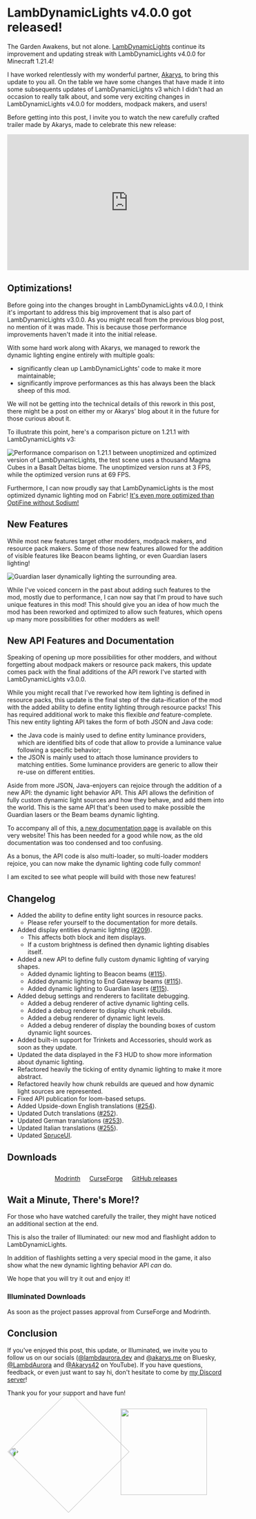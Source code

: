 # LambDynamicLights v4.0.0 got released!

<!--description: The Garden Awakens, but not alone. LambDynamicLights continue its improvement and updating streak with LambDynamicLights v4.0.0 for Minecraft 1.21.4! Come read about all the new exciting features and how much the mod has been reworked to reach a new high quality.-->
<!--embed_image: /assets/blog/2024/12/ldl_4_promo.png "LambDynamicLights 4.0.0 promotional picture." -->
<!--author: lambdaurora -->
<!--author: akarys -->
<!--tag: minecraft modding, lambdynamiclights -->
<!--date: 2024-12-03 22:45:00 GMT+0200 -->

The Garden Awakens, but not alone. [LambDynamicLights] continue its improvement and updating streak with LambDynamicLights v4.0.0 for Minecraft 1.21.4!

I have worked relentlessly with my wonderful partner, [Akarys](https://bsky.app/profile/akarys.me), to bring this update to you all.
On the table we have some changes that have made it into some subsequents updates of LambDynamicLights v3 which I didn't had an occasion to really talk about,
and some very exciting changes in LambDynamicLights v4.0.0 for modders, modpack makers, and users!

Before getting into this post, I invite you to watch the new carefully crafted trailer made by Akarys, made to celebrate this new release:

<div align="center">
<iframe width="560" height="315" src="https://www.youtube.com/embed/xew0s2TwZ84" title="YouTube video player" frameborder="0" allow="accelerometer; autoplay; clipboard-write; encrypted-media; gyroscope; picture-in-picture" allowfullscreen>
</iframe>
</div>

## Optimizations!

Before going into the changes brought in LambDynamicLights v4.0.0, I think it's important to address this big improvement that is also part of LambDynamicLights v3.0.0.
As you might recall from the previous blog post, no mention of it was made. This is because those performance improvements haven't made it into the initial release.

With some hard work along with Akarys, we managed to rework the dynamic lighting engine entirely with multiple goals:
- significantly clean up LambDynamicLights' code to make it more maintainable;
- significantly improve performances as this has always been the black sheep of this mod.

We will not be getting into the technical details of this rework in this post, there might be a post on either my or Akarys' blog about it in the future for those curious about it.

To illustrate this point, here's a comparison picture on 1.21.1 with LambDynamicLights v3:

![Performance comparison on 1.21.1 between unoptimized and optimized version of LambDynamicLights, the test scene uses a thousand Magma Cubes in a Basalt Deltas biome. The unoptimized version runs at 3 FPS, while the optimized version runs at 69 FPS.](/assets/blog/2024/12/ldl_perf_comparison.jpg)

Furthermore, I can now proudly say that LambDynamicLights is the most optimized dynamic lighting mod on Fabric!
[It's even more optimized than OptiFine without Sodium!](/assets/blog/2024/12/ldl_optifine_perf_comparison.png)

## New Features

While most new features target other modders, modpack makers, and resource pack makers.
Some of those new features allowed for the addition of visible features like Beacon beams lighting, or even Guardian lasers lighting!

![Guardian laser dynamically lighting the surrounding area.](https://github.com/LambdAurora/LambDynamicLights/blob/1.21.4/assets/guardian_laser.png?raw=true)

While I've voiced concern in the past about adding such features to the mod, mostly due to performance, I can now say that I'm proud to have such unique
features in this mod! This should give you an idea of how much the mod has been reworked and optimized to allow such features,
which opens up many more possibilities for other modders as well!

## New API Features and Documentation

Speaking of opening up more possibilities for other modders, and without forgetting about modpack makers or resource pack makers, this update comes pack with the final
additions of the API rework I've started with LambDynamicLights v3.0.0.

While you might recall that I've reworked how item lighting is defined in resource packs, this update is the final step of the data-ification of the mod with the added
ability to define entity lighting through resource packs! This has required additional work to make this flexible *and* feature-complete.
This new entity lighting API takes the form of both JSON and Java code:
- the Java code is mainly used to define entity luminance providers, which are identified bits of code that allow to provide a luminance value following a specific behavior;
- the JSON is mainly used to attach those luminance providers to matching entities. Some luminance providers are generic to allow their re-use on different entities.

Aside from more JSON, Java-enjoyers can rejoice through the addition of a new API: the dynamic light behavior API.
This API allows the definition of fully custom dynamic light sources and how they behave, and add them into the world.
This is the same API that's been used to make possible the Guardian lasers or the Beam beams dynamic lighting.

To accompany all of this, [a new documentation page](/projects/lambdynamiclights/docs/v4/) is available on this very website!
This has been needed for a good while now, as the old documentation was too condensed and too confusing.

As a bonus, the API code is also multi-loader, so multi-loader modders rejoice, you can now make the dynamic lighting code fully common!

I am excited to see what people will build with those new features!

## Changelog

- Added the ability to define entity light sources in resource packs.
  - Please refer yourself to the documentation for more details.
- Added display entities dynamic lighting ([#209](https://github.com/LambdAurora/LambDynamicLights/issues/209)).
  - This affects both block and item displays.
  - If a custom brightness is defined then dynamic lighting disables itself.
- Added a new API to define fully custom dynamic lighting of varying shapes.
  - Added dynamic lighting to Beacon beams ([#115][issue115]).
  - Added dynamic lighting to End Gateway beams ([#115][issue115]).
  - Added dynamic lighting to Guardian lasers ([#115][issue115]).
- Added debug settings and renderers to facilitate debugging.
  - Added a debug renderer of active dynamic lighting cells.
  - Added a debug renderer to display chunk rebuilds.
  - Added a debug renderer of dynamic light levels.
  - Added a debug renderer of display the bounding boxes of custom dynamic light sources.
- Added built-in support for Trinkets and Accessories, should work as soon as they update.
- Updated the data displayed in the F3 HUD to show more information about dynamic lighting.
- Refactored heavily the ticking of entity dynamic lighting to make it more abstract.
- Refactored heavily how chunk rebuilds are queued and how dynamic light sources are represented.
- Fixed API publication for loom-based setups.
- Added Upside-down English translations ([#254](https://github.com/LambdAurora/LambDynamicLights/pull/254)).
- Updated Dutch translations ([#252](https://github.com/LambdAurora/LambDynamicLights/pull/252)).
- Updated German translations ([#253](https://github.com/LambdAurora/LambDynamicLights/pull/253)).
- Updated Italian translations ([#255](https://github.com/LambdAurora/LambDynamicLights/pull/255)).
- Updated [SpruceUI].

## Downloads

<div style="display: flex; flex-direction: row; justify-content: center; gap: 1.5em; margin: 2em;">
	<a
		href="https://modrinth.com/mod/lambdynamiclights/version/4.0.0+1.21.4"
		title="LambDynamicLights Modrinth page"
		style="display: inline-flex; align-items: center; gap: .5em;"
	>
		<icon:modrinth ls_size="xl" aria-hidden="true" />
		Modrinth
	</a>
	<a
		href="https://www.curseforge.com/minecraft/mc-mods/lambdynamiclights/files/5959688"
		title="LambDynamicLights CurseForge page"
		style="display: inline-flex; align-items: center; gap: .5em;"
	>
		<icon:curseforge ls_size="xl" aria-hidden="true" color="var(--ls_theme_primary)" />
		CurseForge
	</a>
	<a
		href="https://github.com/LambdAurora/LambDynamicLights/releases/tag/v4.0.0%2B1.21.4"
		title="LambDynamicLights GitHub page"
		style="display: inline-flex; align-items: center; gap: .5em;"
	>
		<icon:github ls_size="xl" aria-hidden="true" color="var(--ls_theme_primary)" />
		GitHub releases
	</a>
</div>

## Wait a Minute, There's More!?

For those who have watched carefully the trailer, they might have noticed an additional section at the end.

This is also the trailer of Illuminated: our new mod and flashlight addon to LambDynamicLights.

In addition of flashlights setting a very special mood in the game, it also show what the new dynamic lighting behavior API *can* do.

We hope that you will try it out and enjoy it!

### Illuminated Downloads

As soon as the project passes approval from CurseForge and Modrinth.

<!--
<div style="display: flex; flex-direction: row; justify-content: center; gap: 1.5em; margin: 2em;">
	<a
		href="https://modrinth.com/mod/dawns_reach/version/1.0.0+1.21.4"
		title="Illuminated Modrinth page"
		style="display: inline-flex; align-items: center; gap: .5em;"
	>
		<icon:modrinth ls_size="xl" aria-hidden="true" />
		Modrinth
	</a>
	<a
		href="https://www.curseforge.com/minecraft/mc-mods/dawns_reach/files/5798757"
		title="Illuminated CurseForge page"
		style="display: inline-flex; align-items: center; gap: .5em;"
	>
		<icon:curseforge ls_size="xl" aria-hidden="true" color="var(--ls_theme_primary)" />
		CurseForge
	</a>
	<a
		href="https://github.com/LambdAurora/Illuminated/releases/tag/v1.0.0%2B1.21.4"
		title="Illuminated GitHub page"
		style="display: inline-flex; align-items: center; gap: .5em;"
	>
		<icon:github ls_size="xl" aria-hidden="true" color="var(--ls_theme_primary)" />
		GitHub releases
	</a>
</div>
-->

## Conclusion

If you've enjoyed this post, this update, or Illuminated, we invite you to follow us on our socials ([@lambdaurora.dev](https://bsky.app/profile/lambdaurora.dev) and [@akarys.me](https://bsky.app/profile/akarys.me) on Bluesky, [@LambdAurora](https://www.youtube.com/@LambdAurora) and [@Akarys42](https://www.youtube.com/@akarys42) on YouTube).
If you have questions, feedback, or even just want to say hi, don't hesitate to come by [my Discord server](https://discord.lambdaurora.dev)!

Thank you for your support and have fun!

<div style="display: flex; flex-direction: row; justify-content: center; gap: 1.5em; margin: 2em;">
	<img class="ls_img" src="/assets/squib/aurora_eepy.png" style="width: 200px; transform: rotate(-45deg);" />
	<img class="ls_img" src="/assets/squib/akarys_silly.png" style="width: 200px;" />
</div>

[LambDynamicLights]: /projects/lambdynamiclights "LambDynamicLights' page"
[SpruceUI]: https://github.com/LambdAurora/SpruceUI "SpruceUI page"
[issue115]: https://github.com/LambdAurora/LambDynamicLights/issues/115
